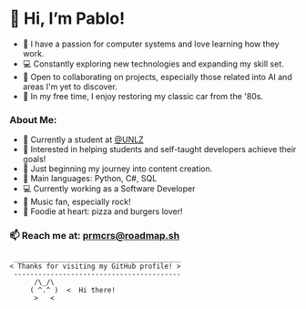 # 👋 Hi, I’m Pablo!

- 🤖 I have a passion for computer systems and love learning how they work.
- 💻 Constantly exploring new technologies and expanding my skill set.
- 🤝 Open to collaborating on projects, especially those related into AI and areas I'm yet to discover.
- 🌟 In my free time, I enjoy restoring my classic car from the '80s.

### About Me:
- 🏫 Currently a student at [@UNLZ](https://www.unlz.edu.ar/)
- 👀 Interested in helping students and self-taught developers achieve their goals!
- 🌱 Just beginning my journey into content creation.
- 🌟 Main languages: Python, C#, SQL
- 💻 Currently working as a Software Developer
- 🎸 Music fan, especially rock!
- 🍕 Foodie at heart: pizza and burgers lover!

### 📫 Reach me at: prmcrs@roadmap.sh

```
 _________________________________________
< Thanks for visiting my GitHub profile! >
 ----------------------------------------- 
      /\_/\  
     ( ^.^ )  <  Hi there!
      >   <  

```
